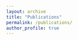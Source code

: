 ```yaml
---
layout: archive
title: "Publications"
permalink: /publications/
author_profile: true
---
```

<!-- 
Here you can find a brief summary of the publications:

1. Hidden in the haystack: low-luminosity globular clusters towards the Galactic bulge


2. APOGEE view of the globular cluster NGC 6544


3. Gaia and VVV view of the latest discoveries


4. Mapping the outer bulge with VVV RR Lyrae stars -->


<!-- {% if author.googlescholar %}
  You can also find my articles on <u><a href="{{author.googlescholar}}">my Google Scholar profile</a>.</u>
{% endif %}

{% include base_path %}

{% for post in site.publications reversed %}
  {% include archive-single.html %}
{% endfor %} -->
